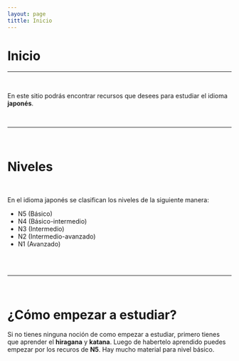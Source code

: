 ```yaml
---
layout: page
tittle: Inicio
---
```



# Inicio

--- 

<br>

En este sitio podrás encontrar recursos que desees para estudiar el idioma **japonés**.


<br>

---

<br>

# Niveles

<br>

En el idioma japonés se clasifican los niveles de la siguiente manera: 

- N5 (Básico) 
- N4 (Básico-intermedio)
- N3 (Intermedio)
- N2 (Intermedio-avanzado)
- N1 (Avanzado)
<br>
<br>

---

<br>


# ¿Cómo empezar a estudiar?

Si no tienes ninguna noción de como empezar a estudiar, primero tienes que aprender el **hiragana** y **katana**. Luego de habertelo aprendido puedes empezar por los recuros de **N5**. Hay mucho material para nivel básico.


